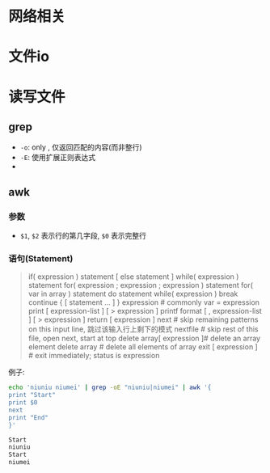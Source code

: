 





# 网络相关







# 文件io







# 读写文件



## grep

-   `-o`: only , 仅返回匹配的内容(而非整行)
-   `-E`: 使用扩展正则表达式
-   



## awk

### 参数

-   `$1`, `$2` 表示行的第几字段,  `$0` 表示完整行

### 语句(Statement)

>   if( expression ) statement [ else statement ]
>   while( expression ) statement
>   for( expression ; expression ; expression ) statement
>   for( var in array ) statement
>   do statement while( expression )
>   break
>   continue
>   { [ statement ... ] }
>   expression              # commonly var = expression
>   print [ expression-list ] [ > expression ]
>   printf format [ , expression-list ] [ > expression ]
>   return [ expression ]
>   next                    # skip remaining patterns on this input line, 跳过该输入行上剩下的模式
>   nextfile                # skip rest of this file, open next, start at top
>   delete array[ expression ]# delete an array element
>   delete array            # delete all elements of array
>   exit [ expression ]     # exit immediately; status is expression



例子:

```bash
echo 'niuniu niumei' | grep -oE "niuniu|niumei" | awk '{
print "Start"
print $0
next
print "End"
}'

Start
niuniu
Start
niumei
```

